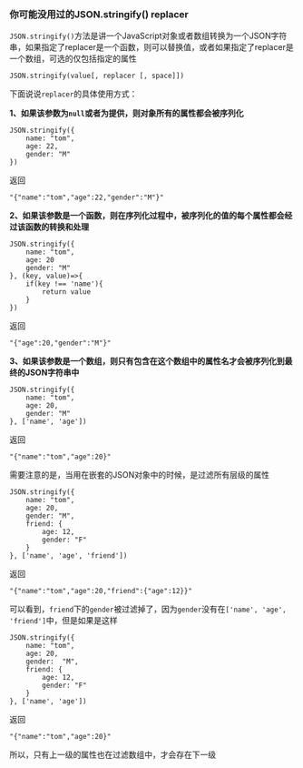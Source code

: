 ### 你可能没用过的JSON.stringify() replacer

`JSON.stringify()`方法是讲一个JavaScript对象或者数组转换为一个JSON字符串，如果指定了replacer是一个函数，则可以替换值，或者如果指定了replacer是一个数组，可选的仅包括指定的属性

```
JSON.stringify(value[, replacer [, space]])
```

下面说说`replacer`的具体使用方式：

**1、如果该参数为`null`或者为提供，则对象所有的属性都会被序列化**

```
JSON.stringify({
    name: "tom",
    age: 22,
    gender: "M"
})
```

返回

```
"{"name":"tom","age":22,"gender":"M"}"
```

**2、如果该参数是一个函数，则在序列化过程中，被序列化的值的每个属性都会经过该函数的转换和处理**

```
JSON.stringify({
    name: "tom",
    age: 20
    gender: "M"
}, (key, value)=>{
    if(key !== 'name'){
        return value
    }
})
```

返回

```
"{"age":20,"gender":"M"}"
```

**3、如果该参数是一个数组，则只有包含在这个数组中的属性名才会被序列化到最终的JSON字符串中**

```
JSON.stringify({
    name: "tom",
    age: 20,
    gender: "M"
}, ['name', 'age'])
```

返回

```
"{"name":"tom","age":20}"
```

需要注意的是，当用在嵌套的JSON对象中的时候，是过滤所有层级的属性

```
JSON.stringify({
    name: "tom",
    age: 20,
    gender: "M",
    friend: {
        age: 12,
        gender: "F"
    }
}, ['name', 'age', 'friend'])
```

返回

```
"{"name":"tom","age":20,"friend":{"age":12}}"
```

可以看到，`friend`下的`gender`被过滤掉了，因为`gender`没有在`['name', 'age', 'friend']`中，但是如果是这样

```
JSON.stringify({
    name: "tom",
    age: 20,
    gender:  "M",
    friend: {
        age: 12,
        gender: "F"
    }
}, ['name', 'age'])
```

返回

```
"{"name":"tom","age":20}"
```

所以，只有上一级的属性也在过滤数组中，才会存在下一级
